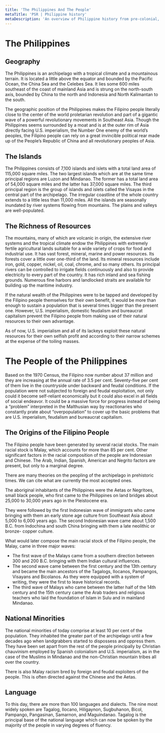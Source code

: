 ```yaml
---
title: 'The Philippines And The People'
metaTitle: 'PSR | Philippine history'
metaDescription: 'An overview of Philippine history from pre-colonial, through Spanish and US colonialism, and now into modern US neo-colonialism.'
---
```


# The Philippines

## Geography

The Philippines is an archipelago with a tropical climate and a mountainous terrain. It is located a little above the equator and bounded by the Pacific Ocean, the China Sea and the Celebes Sea. It lies some 600 miles southeast of the coast of mainland Asia and is strung on the north-south axis, bounded by China to the north and Indonesia and North Kalimantan to the south.

The geographic position of the Philippines makes the Filipino people literally close to the center of the world proletarian revolution and part of a gigantic wave of a powerful revolutionary movements in Southeast Asia. Though the Philippines seems surrounded by a moat and is at the outer rim of Asia directly facing U.S. imperialism, the Number One enemy of the world’s peoples, the Filipino people can rely on a great invincible political rear made up of the People’s Republic of China and all revolutionary peoples of Asia.

## The Islands

The Philippines consists of 7,100 islands and islets with a total land area of 115,000 square miles. The two largest islands which are at the same time principal regions are Luzon and Mindanao. The former has a total land area of 54,000 square miles and the latter has 37,000 square miles. The third principal region is the group of islands and islets called the Visayas in the central part of the archipelago. The irregular coastline of the whole country extends to a little less than 11,000 miles. All the islands are seasonally inundated by river systems flowing from mountains. The plains and valleys are well-populated.

## The Richness of Resources

The mountains, many of which are volcanic in origin, the extensive river systems and the tropical climate endow the Philippines with extremely fertile agricultural lands suitable for a wide variety of crops for food and industrial use. It has vast forest, mineral, marine and power resources. Its forests cover a little over one-third of the land. Its mineral resources include iron, gold, copper, nickel, oil, coal, chrome, and so many others. Its principal rivers can be controlled to irrigate fields continuously and also to provide electricity to every part of the country. It has rich inland and sea fishing grounds. Numerous fine harbors and landlocked straits are available for building up the maritime industry.

If the natural wealth of the Philippines were to be tapped and developed by the Filipino people themselves for their own benefit, it would be more than enough to sustain a population that is several times bigger than the present one. However, U.S. imperialism, domestic feudalism and bureaucrat capitalism prevent the Filipino people from making use of their natural resources to their own advantage.

As of now, U.S. imperialism and all of its lackeys exploit these natural resources for their own selfish profit and according to their narrow schemes at the expense of the toiling masses.

# The People of the Philippines

Based on the 1970 Census, the Filipino now number about 37 million and they are increasing at the annual rate of 3.5 per cent. Seventy-five per cent of them live in the countryside under backward and feudal conditions. If the population were not subjected to foreign and feudal exploitation, not only could it become self-reliant economically but it could also excel in all fields of social endeavor. It could be a massive force for progress instead of being a “problem” interpreted in the Malthusian way by reactionaries who constantly prate about “overpopulation” to cover up the basic problems that are U.S. imperialism, feudalism and bureaucrat capitalism.

## The Origins of the Filipino People

The Filipino people have been generated by several racial stocks. The main racial stock is Malay, which accounts for more than 85 per cent. Other significant factors in the racial composition of the people are Indonesian and Chinese. The Arab, Indian, Spanish, American and Negrito factors are present, but only to a marginal degree.

There are many theories on the peopling of the archipelago in prehistoric times. We can cite what are currently the most accepted ones.

The aboriginal inhabitants of the Philippines were the Aetas or Negritoes, small black people, who first came to the Philippines on land bridges about 25,000 to 30,000 years ago in the Pleistocene era.

They were followed by the first Indonesian wave of immigrants who came bringing with them an early stone age culture from Southeast Asia about 5,000 to 6,000 years ago. The second Indonesian wave came about 1,500 B.C. from Indochina and south China bringing with them a late neolithic or bronze- copper culture.

What would later compose the main racial stock of the Filipino people, the Malay, came in three major waves:

- The first wave of the Malays came from a southern direction between 300 and 200 B.C. bringing with them Indian cultural influences.
- The second wave came between the first century and the 13th century and became the main ancestors of the Tagalogs, Ilocanos, Pampangos, Visayans and Bicolanos. As they were equipped with a system of writing, they were the first to leave historical records.
- The third wave of Malays who came between the latter half of the 14th century and the 15th century came the Arab traders and religious teachers who laid the foundation of Islam in Sulu and in mainland Mindanao.

## National Minorities

The national minorities of today comprise at least 10 per cent of the population. They inhabited the greater part of the archipelago until a few decades ago when landgrabbers started to dispossess and oppress them. They have been set apart from the rest of the people principally by Christian chauvinism employed by Spanish colonialism and U.S. imperialism, as in the case of the Muslims in Mindanao and the non-Christian mountain tribes all over the country.

There is also Malay racism bred by foreign and feudal exploiters of the people. This is often directed against the Chinese and the Aetas.

## Language

To this day, there are more than 100 languages and dialects. The nine most widely spoken are Tagalog, Ilocano, Hiligaynon, Sugbuhanon, Bicol, Pampango, Pangasinan, Samarnon, and Maguindanao. Tagalog is the principal base of the national language which can now be spoken by the majority of the people in varying degrees of fluency.
